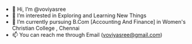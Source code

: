 - 👋 Hi, I’m @voviyasree
- 👀 I’m interested in Exploring and Learning New Things
- 🌱 I’m currently pursuing B.Com [Accounting And Finance] in Women's Christian College , Chennai 
- 📫 You can reach me through Email (voviyasree@gmail.com) 

<!---
voviyasree/voviyasree is a ✨ special ✨ repository because its `README.md` (this file) appears on your GitHub profile.
You can click the Preview link to take a look at your changes.
--->
